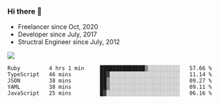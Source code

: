### Hi there 👋

- Freelancer since Oct, 2020
- Developer since July, 2017
- Structral Engineer since July, 2012

<img src="https://github-readme-stats.vercel.app/api?username=an-lee&show_icons=true&icon_color=0366d6&text_color=24292e&bg_color=ffffff&hide_title=true" />

<!--START_SECTION:waka-->
```text
Ruby         4 hrs 1 min     ██████████████▒░░░░░░░░░░   57.66 % 
TypeScript   46 mins         ██▓░░░░░░░░░░░░░░░░░░░░░░   11.14 % 
JSON         38 mins         ██▒░░░░░░░░░░░░░░░░░░░░░░   09.27 % 
YAML         38 mins         ██▒░░░░░░░░░░░░░░░░░░░░░░   09.11 % 
JavaScript   25 mins         █▓░░░░░░░░░░░░░░░░░░░░░░░   06.16 % 
```
<!--END_SECTION:waka-->
